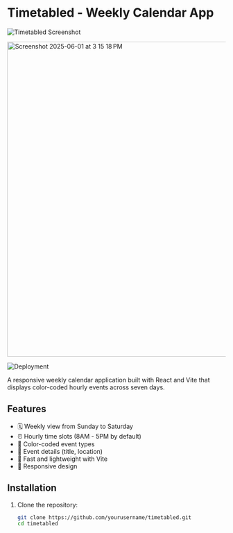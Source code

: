 # Timetabled - Weekly Calendar App

![Timetabled Screenshot](https://courses.codepath.org/course_images/web102/lab1/required.png)

<img width="726" alt="Screenshot 2025-06-01 at 3 15 18 PM" src="https://github.com/user-attachments/assets/377bca29-d733-448d-836f-6b3eddf02002" />


![Deployment](https://velvety-parfait-7bcf3f.netlify.app/)

A responsive weekly calendar application built with React and Vite that displays color-coded hourly events across seven days.

## Features

- 🗓️ Weekly view from Sunday to Saturday
- ⏰ Hourly time slots (8AM - 5PM by default)
- 🎨 Color-coded event types
- 📍 Event details (title, location)
- 🚀 Fast and lightweight with Vite
- 📱 Responsive design

## Installation

1. Clone the repository:
   ```bash
   git clone https://github.com/yourusername/timetabled.git
   cd timetabled
